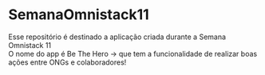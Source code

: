 # SemanaOmnistack11 <br/>
Esse repositório é destinado a aplicação criada durante a Semana Omnistack 11 <br/>
O nome do app é Be The Hero -> que tem a funcionalidade de realizar boas ações entre ONGs e colaboradores!
